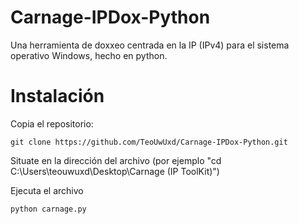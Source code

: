 # Carnage-IPDox-Python
Una herramienta de doxxeo centrada en la IP (IPv4) para el sistema operativo Windows, hecho en python.

# Instalación

Copia el repositorio:

    git clone https://github.com/TeoUwUxd/Carnage-IPDox-Python.git
    
Situate en la dirección del archivo (por ejemplo "cd C:\Users\teouwuxd\Desktop\Carnage (IP ToolKit)")

Ejecuta el archivo

    python carnage.py
    
